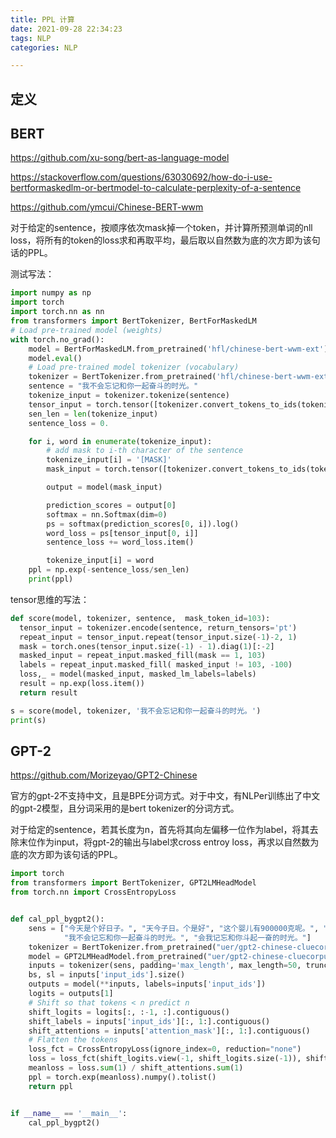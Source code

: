 ```yaml
---
title: PPL 计算
date: 2021-09-28 22:34:23
tags: NLP
categories: NLP

---
```




## 定义



## BERT

https://github.com/xu-song/bert-as-language-model

https://stackoverflow.com/questions/63030692/how-do-i-use-bertformaskedlm-or-bertmodel-to-calculate-perplexity-of-a-sentence

https://github.com/ymcui/Chinese-BERT-wwm

对于给定的sentence，按顺序依次mask掉一个token，并计算所预测单词的nll loss，将所有的token的loss求和再取平均，最后取以自然数为底的次方即为该句话的PPL。

测试写法：

```python
import numpy as np
import torch
import torch.nn as nn
from transformers import BertTokenizer, BertForMaskedLM
# Load pre-trained model (weights)
with torch.no_grad():
    model = BertForMaskedLM.from_pretrained('hfl/chinese-bert-wwm-ext')
    model.eval()
    # Load pre-trained model tokenizer (vocabulary)
    tokenizer = BertTokenizer.from_pretrained('hfl/chinese-bert-wwm-ext')
    sentence = "我不会忘记和你一起奋斗的时光。"
    tokenize_input = tokenizer.tokenize(sentence)
    tensor_input = torch.tensor([tokenizer.convert_tokens_to_ids(tokenize_input)])
    sen_len = len(tokenize_input)
    sentence_loss = 0.

    for i, word in enumerate(tokenize_input):
        # add mask to i-th character of the sentence
        tokenize_input[i] = '[MASK]'
        mask_input = torch.tensor([tokenizer.convert_tokens_to_ids(tokenize_input)])

        output = model(mask_input)

        prediction_scores = output[0]
        softmax = nn.Softmax(dim=0)
        ps = softmax(prediction_scores[0, i]).log()
        word_loss = ps[tensor_input[0, i]]
        sentence_loss += word_loss.item()

        tokenize_input[i] = word
    ppl = np.exp(-sentence_loss/sen_len)
    print(ppl)
```

tensor思维的写法：

```python
def score(model, tokenizer, sentence,  mask_token_id=103):
  tensor_input = tokenizer.encode(sentence, return_tensors='pt')
  repeat_input = tensor_input.repeat(tensor_input.size(-1)-2, 1)
  mask = torch.ones(tensor_input.size(-1) - 1).diag(1)[:-2]
  masked_input = repeat_input.masked_fill(mask == 1, 103)
  labels = repeat_input.masked_fill( masked_input != 103, -100)
  loss,_ = model(masked_input, masked_lm_labels=labels)
  result = np.exp(loss.item())
  return result

s = score(model, tokenizer, '我不会忘记和你一起奋斗的时光。')
print(s)
```



## GPT-2

https://github.com/Morizeyao/GPT2-Chinese

官方的gpt-2不支持中文，且是BPE分词方式。对于中文，有NLPer训练出了中文的gpt-2模型，且分词采用的是bert tokenizer的分词方式。

对于给定的sentence，若其长度为n，首先将其向左偏移一位作为label，将其去除末位作为input，将gpt-2的输出与label求cross entroy loss，再求以自然数为底的次方即为该句话的PPL。

```python
import torch
from transformers import BertTokenizer, GPT2LMHeadModel
from torch.nn import CrossEntropyLoss


def cal_ppl_bygpt2():
    sens = ["今天是个好日子。", "天今子日。个是好", "这个婴儿有900000克呢。", "我不会忘记和你一起奋斗的时光。",
            "我不会记忘和你一起奋斗的时光。", "会我记忘和你斗起一奋的时光。"]
    tokenizer = BertTokenizer.from_pretrained("uer/gpt2-chinese-cluecorpussmall")
    model = GPT2LMHeadModel.from_pretrained("uer/gpt2-chinese-cluecorpussmall")
    inputs = tokenizer(sens, padding='max_length', max_length=50, truncation=True, return_tensors="pt")
    bs, sl = inputs['input_ids'].size()
    outputs = model(**inputs, labels=inputs['input_ids'])
    logits = outputs[1]
    # Shift so that tokens < n predict n
    shift_logits = logits[:, :-1, :].contiguous()
    shift_labels = inputs['input_ids'][:, 1:].contiguous()
    shift_attentions = inputs['attention_mask'][:, 1:].contiguous()
    # Flatten the tokens
    loss_fct = CrossEntropyLoss(ignore_index=0, reduction="none")
    loss = loss_fct(shift_logits.view(-1, shift_logits.size(-1)), shift_labels.view(-1)).detach().reshape(bs, -1)
    meanloss = loss.sum(1) / shift_attentions.sum(1)
    ppl = torch.exp(meanloss).numpy().tolist()
    return ppl


if __name__ == '__main__':
    cal_ppl_bygpt2()
```


